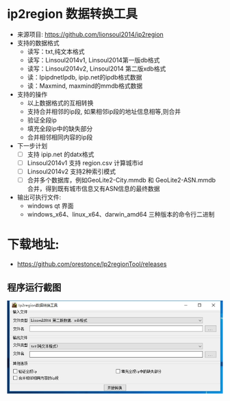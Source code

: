 # ip2region 数据转换工具
  * 来源项目: https://github.com/lionsoul2014/ip2region
  * 支持的数据格式
    * 读写：txt,纯文本格式
    * 读写：Linsoul2014v1, Linsoul2014第一版db格式
    * 读写：Linsoul2014v2, Linsoul2014 第二版xdb格式
    * 读：IpipdnetIpdb, ipip.net的ipdb格式数据
    * 读：Maxmind, maxmind的mmdb格式数据
  * 支持的操作
    * 以上数据格式的互相转换
    * 支持合并相邻的ip段, 如果相邻ip段的地址信息相等,则合并
    * 验证全段ip
    * 填充全段ip中的缺失部分
    * 合并相邻相同内容的ip段
  * 下一步计划 
    * [ ] 支持 ipip.net 的datx格式
    * [ ] Linsoul2014v1 支持 region.csv 计算城市id
    * [ ] Linsoul2014v2 支持2种索引模式 
    * [ ] 合并多个数据库，例如GeoLite2-City.mmdb 和 GeoLite2-ASN.mmdb 合并，得到既有城市信息又有ASN信息的最终数据
  * 输出可执行文件:
    * windows qt 界面
    * windows_x64、linux_x64、darwin_amd64 三种版本的命令行二进制
# 下载地址:
  * https://github.com/orestonce/Ip2regionTool/releases
  
## 程序运行截图
![程序截图](image/4.png)
